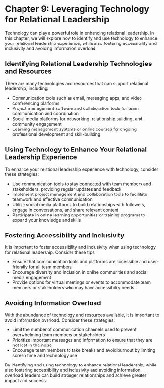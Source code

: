 Chapter 9: Leveraging Technology for Relational Leadership
==========================================================

Technology can play a powerful role in enhancing relational leadership. In this chapter, we will explore how to identify and use technology to enhance your relational leadership experience, while also fostering accessibility and inclusivity and avoiding information overload.

Identifying Relational Leadership Technologies and Resources
------------------------------------------------------------

There are many technologies and resources that can support relational leadership, including:

* Communication tools such as email, messaging apps, and video conferencing platforms
* Project management software and collaboration tools for team communication and coordination
* Social media platforms for networking, relationship building, and community engagement
* Learning management systems or online courses for ongoing professional development and skill-building

Using Technology to Enhance Your Relational Leadership Experience
-----------------------------------------------------------------

To enhance your relational leadership experience with technology, consider these strategies:

* Use communication tools to stay connected with team members and stakeholders, providing regular updates and feedback
* Implement project management and collaboration tools to facilitate teamwork and effective communication
* Utilize social media platforms to build relationships with followers, engage in conversations, and share relevant content
* Participate in online learning opportunities or training programs to expand your knowledge and skills

Fostering Accessibility and Inclusivity
---------------------------------------

It is important to foster accessibility and inclusivity when using technology for relational leadership. Consider these tips:

* Ensure that communication tools and platforms are accessible and user-friendly for all team members
* Encourage diversity and inclusion in online communities and social media engagement
* Provide options for virtual meetings or events to accommodate team members or stakeholders who may have accessibility needs

Avoiding Information Overload
-----------------------------

With the abundance of technology and resources available, it is important to avoid information overload. Consider these strategies:

* Limit the number of communication channels used to prevent overwhelming team members or stakeholders
* Prioritize important messages and information to ensure that they are not lost in the noise
* Encourage team members to take breaks and avoid burnout by limiting screen time and technology use

By identifying and using technology to enhance relational leadership, while also fostering accessibility and inclusivity and avoiding information overload, leaders can build stronger relationships and achieve greater impact and success.

